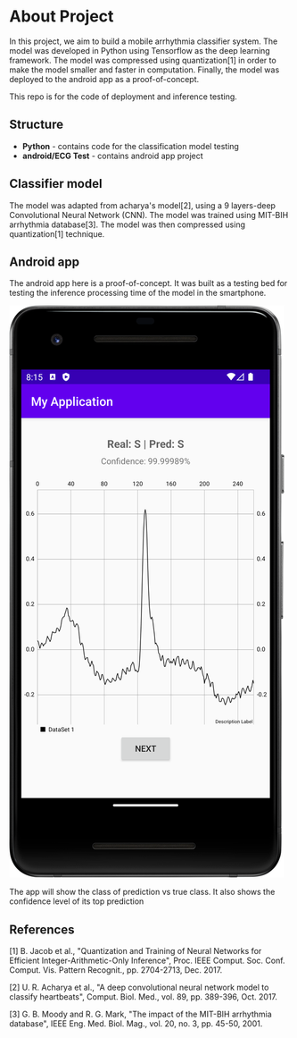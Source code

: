 # About Project
In this project, we aim to build a mobile arrhythmia classifier system. The model was developed in Python using Tensorflow as the deep learning framework.
The model was compressed using quantization[1] in order to make the model smaller and faster in computation. Finally, the model was deployed to the android app as a proof-of-concept.

This repo is for the code of deployment and inference testing.

## Structure
- **Python** - contains code for the classification model testing
- **android/ECG Test** - contains android app project


## Classifier model
The model was adapted from acharya's model[2], using a 9 layers-deep Convolutional Neural Network (CNN). The model was trained using MIT-BIH arrhythmia database[3]. The model was then compressed using quantization[1] technique. 


## Android app
The android app here is a proof-of-concept. It was built as a testing bed for testing the inference processing time of the model in the smartphone.

![Android app screenshot](img/sc1.png "Android app screenshot")

The app will show the class of prediction vs true class. It also shows the confidence level of its top prediction


## References
[1] B. Jacob et al., "Quantization and Training of Neural Networks for Efficient Integer-Arithmetic-Only Inference", Proc. IEEE Comput. Soc. Conf. Comput. Vis. Pattern Recognit., pp. 2704-2713, Dec. 2017.

[2] U. R. Acharya et al., "A deep convolutional neural network model to classify heartbeats", Comput. Biol. Med., vol. 89, pp. 389-396, Oct. 2017.

[3] G. B. Moody and R. G. Mark, "The impact of the MIT-BIH arrhythmia database", IEEE Eng. Med. Biol. Mag., vol. 20, no. 3, pp. 45-50, 2001.
